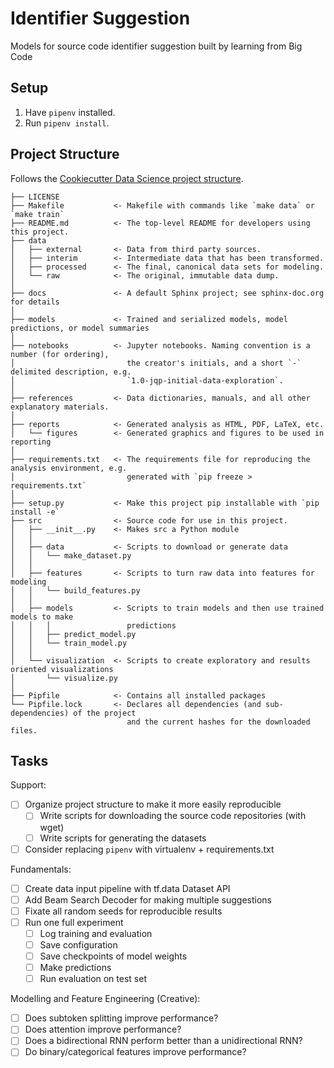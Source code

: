 # Identifier Suggestion

Models for source code identifier suggestion built by learning from Big Code

## Setup

1. Have `pipenv` installed.
1. Run `pipenv install`.

## Project Structure

Follows the [Cookiecutter Data Science project structure](https://drivendata.github.io/cookiecutter-data-science/).

```text
├── LICENSE
├── Makefile           <- Makefile with commands like `make data` or `make train`
├── README.md          <- The top-level README for developers using this project.
├── data
│   ├── external       <- Data from third party sources.
│   ├── interim        <- Intermediate data that has been transformed.
│   ├── processed      <- The final, canonical data sets for modeling.
│   └── raw            <- The original, immutable data dump.
│
├── docs               <- A default Sphinx project; see sphinx-doc.org for details
│
├── models             <- Trained and serialized models, model predictions, or model summaries
│
├── notebooks          <- Jupyter notebooks. Naming convention is a number (for ordering),
│                         the creator's initials, and a short `-` delimited description, e.g.
│                         `1.0-jqp-initial-data-exploration`.
│
├── references         <- Data dictionaries, manuals, and all other explanatory materials.
│
├── reports            <- Generated analysis as HTML, PDF, LaTeX, etc.
│   └── figures        <- Generated graphics and figures to be used in reporting
│
├── requirements.txt   <- The requirements file for reproducing the analysis environment, e.g.
│                         generated with `pip freeze > requirements.txt`
│
├── setup.py           <- Make this project pip installable with `pip install -e`
├── src                <- Source code for use in this project.
│   ├── __init__.py    <- Makes src a Python module
│   │
│   ├── data           <- Scripts to download or generate data
│   │   └── make_dataset.py
│   │
│   ├── features       <- Scripts to turn raw data into features for modeling
│   │   └── build_features.py
│   │
│   ├── models         <- Scripts to train models and then use trained models to make
│   │   │                 predictions
│   │   ├── predict_model.py
│   │   └── train_model.py
│   │
│   └── visualization  <- Scripts to create exploratory and results oriented visualizations
│       └── visualize.py
│
├── Pipfile            <- Contains all installed packages
└── Pipfile.lock       <- Declares all dependencies (and sub-dependencies) of the project
                          and the current hashes for the downloaded files.
```

## Tasks

Support:

- [ ] Organize project structure to make it more easily reproducible
  - [ ] Write scripts for downloading the source code repositories (with wget)
  - [ ] Write scripts for generating the datasets
- [ ] Consider replacing `pipenv` with virtualenv + requirements.txt

Fundamentals:

- [ ] Create data input pipeline with tf.data Dataset API
- [ ] Add Beam Search Decoder for making multiple suggestions
- [ ] Fixate all random seeds for reproducible results
- [ ] Run one full experiment
  - [ ] Log training and evaluation
  - [ ] Save configuration
  - [ ] Save checkpoints of model weights
  - [ ] Make predictions
  - [ ] Run evaluation on test set

Modelling and Feature Engineering (Creative):

- [ ] Does subtoken splitting improve performance?
- [ ] Does attention improve performance?
- [ ] Does a bidirectional RNN perform better than a unidirectional RNN?
- [ ] Do binary/categorical features improve performance?

